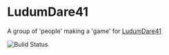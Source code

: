 # LudumDare41

A group of 'people' making a 'game' for [LudumDare41](http://ldjam.com/events/ludum-dare/41)

![Bulid Status](https://billknye.visualstudio.com/_apis/public/build/definitions/a9bb1985-71e2-41c5-9708-4858d3c6cb55/14/badge)
